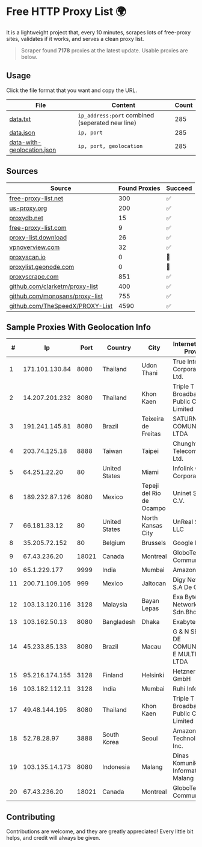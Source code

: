 
# Free HTTP Proxy List 🌍

It is a lightweight project that, every 10 minutes, scrapes lots of free-proxy sites, validates if it works, and serves a clean proxy list.


> Scraper found **7178** proxies at the latest update. Usable proxies are below.

## Usage

Click the file format that you want and copy the URL.


|File|Content|Count|
|----|-------|-----|
|[data.txt](https://raw.githubusercontent.com/themiralay/Proxy-List-World/master/data.txt)|`ip_address:port` combined (seperated new line)|285|
|[data.json](https://raw.githubusercontent.com/themiralay/Proxy-List-World/master/data.json)|`ip, port`|285|
|[data-with-geolocation.json](https://raw.githubusercontent.com/themiralay/Proxy-List-World/master/data-with-geolocation.json)|`ip, port, geolocation`|285|

## Sources

|Source|Found Proxies|Succeed|
|------|-------------|-------|
|[free-proxy-list.net](https://free-proxy-list.net)|300|✅|
|[us-proxy.org](https://www.us-proxy.org)|200|✅|
|[proxydb.net](http://proxydb.net)|15|✅|
|[free-proxy-list.com](https://free-proxy-list.com/?page=&port=&type%5B%5D=http&type%5B%5D=https&up_time=0&search=Search)|9|✅|
|[proxy-list.download](https://www.proxy-list.download/HTTP)|26|✅|
|[vpnoverview.com](https://vpnoverview.com/privacy/anonymous-browsing/free-proxy-servers)|32|✅|
|[proxyscan.io](https://www.proxyscan.io)|0|🚫|
|[proxylist.geonode.com](https://proxylist.geonode.com/api/proxy-list?limit=300&page=1&sort_by=lastChecked&sort_type=desc&protocols=http,https)|0|🚫|
|[proxyscrape.com](https://api.proxyscrape.com/v2/?request=displayproxies&protocol=http&timeout=10000&country=all&ssl=all&anonymity=all)|851|✅|
|[github.com/clarketm/proxy-list](https://raw.githubusercontent.com/clarketm/proxy-list/master/proxy-list-raw.txt)|400|✅|
|[github.com/monosans/proxy-list](https://raw.githubusercontent.com/monosans/proxy-list/main/proxies/http.txt)|755|✅|
|[github.com/TheSpeedX/PROXY-List](https://raw.githubusercontent.com/TheSpeedX/PROXY-List/master/http.txt)|4590|✅|


## Sample Proxies With Geolocation Info

|#|Ip|Port|Country|City|Internet Service Provider|
|-|--|----|-------|----|-------------------------|
|1|171.101.130.84|8080|Thailand|Udon Thani|True Internet Corporation CO. Ltd.|
|2|14.207.201.232|8080|Thailand|Khon Kaen|Triple T Broadband Public Company Limited|
|3|191.241.145.81|8080|Brazil|Teixeira de Freitas|SATURNO COMUNICA??ES LTDA|
|4|203.74.125.18|8888|Taiwan|Taipei|Chunghwa Telecom Co., Ltd.|
|5|64.251.22.20|80|United States|Miami|Infolink Global Corporation|
|6|189.232.87.126|8080|Mexico|Tepeji del Rio de Ocampo|Uninet S.A. de C.V.|
|7|66.181.33.12|80|United States|North Kansas City|UnReal Servers, LLC|
|8|35.205.72.152|80|Belgium|Brussels|Google LLC|
|9|67.43.236.20|18021|Canada|Montreal|GloboTech Communications|
|10|65.1.229.177|9999|India|Mumbai|Amazon.com|
|11|200.71.109.105|999|Mexico|Jaltocan|Digy Networks S.A De C.V.|
|12|103.13.120.116|3128|Malaysia|Bayan Lepas|Exa Bytes Network Sdn.Bhd.|
|13|103.162.50.13|8080|Bangladesh|Dhaka|Exabyte Ltd.|
|14|45.233.85.133|8080|Brazil|Macau|G & N SERVICOS DE COMUNICACAO E MULTIMIDIA LTDA|
|15|95.216.174.155|3128|Finland|Helsinki|Hetzner Online GmbH|
|16|103.182.112.11|3128|India|Mumbai|Ruhi Infotech|
|17|49.48.144.195|8080|Thailand|Khon Kaen|Triple T Broadband Public Company Limited|
|18|52.78.28.97|3888|South Korea|Seoul|Amazon Technologies Inc.|
|19|103.135.14.173|8080|Indonesia|Malang|Dinas Komunikasi dan Informatika Kota Malang|
|20|67.43.236.20|18021|Canada|Montreal|GloboTech Communications|



## Contributing

Contributions are welcome, and they are greatly appreciated! Every
little bit helps, and credit will always be given.

